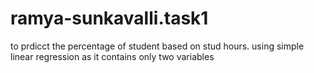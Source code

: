 # ramya-sunkavalli.task1
to prdicct the percentage of student based on stud hours.
using simple linear regression as it contains only two variables
